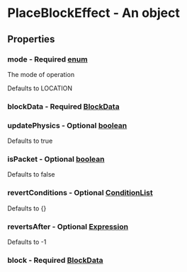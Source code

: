 

# PlaceBlockEffect - An object



## Properties



### mode - Required [enum](enum)



 The mode of operation



Defaults to LOCATION



### blockData - Required [BlockData](BlockData)



### updatePhysics - Optional [boolean](boolean)



Defaults to true



### isPacket - Optional [boolean](boolean)



Defaults to false



### revertConditions - Optional [ConditionList](ConditionList)



Defaults to {}



### revertsAfter - Optional [Expression](Expression)



Defaults to -1



### block - Required [BlockData](BlockData)

